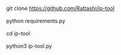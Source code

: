 <br>git clone https://github.com/Rattashi/ip-tool<br>
<br>python requirements.py<br>
<br>cd ip-tool<br>
<br>python3 ip-tool.py<br>
